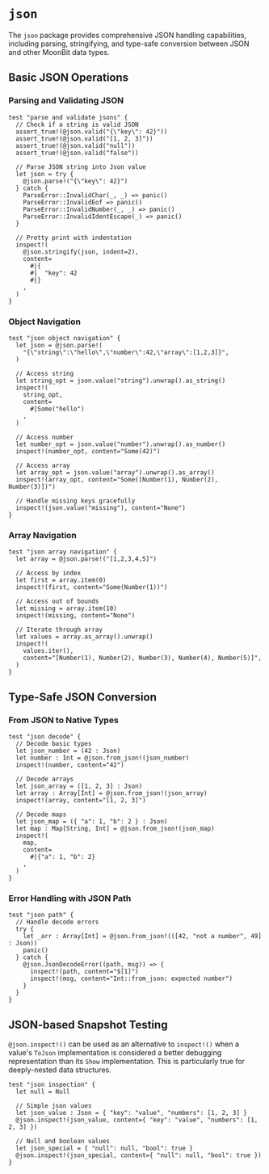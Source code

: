 # `json`

The `json` package provides comprehensive JSON handling capabilities, including parsing, stringifying, and type-safe conversion between JSON and other MoonBit data types.

## Basic JSON Operations

### Parsing and Validating JSON

```moonbit
test "parse and validate jsons" {
  // Check if a string is valid JSON
  assert_true!(@json.valid("{\"key\": 42}"))
  assert_true!(@json.valid("[1, 2, 3]"))
  assert_true!(@json.valid("null"))
  assert_true!(@json.valid("false"))

  // Parse JSON string into Json value
  let json = try {
    @json.parse!("{\"key\": 42}")
  } catch {
    ParseError::InvalidChar(_, _) => panic()
    ParseError::InvalidEof => panic()
    ParseError::InvalidNumber(_, _) => panic()
    ParseError::InvalidIdentEscape(_) => panic()
  }

  // Pretty print with indentation
  inspect!(
    @json.stringify(json, indent=2),
    content=
      #|{
      #|  "key": 42
      #|}
    ,
  )
}
```

### Object Navigation

```moonbit
test "json object navigation" {
  let json = @json.parse!(
    "{\"string\":\"hello\",\"number\":42,\"array\":[1,2,3]}",
  )

  // Access string
  let string_opt = json.value("string").unwrap().as_string()
  inspect!(
    string_opt,
    content=
      #|Some("hello")
    ,
  )

  // Access number
  let number_opt = json.value("number").unwrap().as_number()
  inspect!(number_opt, content="Some(42)")

  // Access array
  let array_opt = json.value("array").unwrap().as_array()
  inspect!(array_opt, content="Some([Number(1), Number(2), Number(3)])")

  // Handle missing keys gracefully
  inspect!(json.value("missing"), content="None")
}
```

### Array Navigation

```moonbit
test "json array navigation" {
  let array = @json.parse!("[1,2,3,4,5]")

  // Access by index
  let first = array.item(0)
  inspect!(first, content="Some(Number(1))")

  // Access out of bounds
  let missing = array.item(10)
  inspect!(missing, content="None")

  // Iterate through array
  let values = array.as_array().unwrap()
  inspect!(
    values.iter(),
    content="[Number(1), Number(2), Number(3), Number(4), Number(5)]",
  )
}
```

## Type-Safe JSON Conversion

### From JSON to Native Types

```moonbit
test "json decode" {
  // Decode basic types
  let json_number = (42 : Json)
  let number : Int = @json.from_json!(json_number)
  inspect!(number, content="42")

  // Decode arrays
  let json_array = ([1, 2, 3] : Json)
  let array : Array[Int] = @json.from_json!(json_array)
  inspect!(array, content="[1, 2, 3]")

  // Decode maps
  let json_map = ({ "a": 1, "b": 2 } : Json)
  let map : Map[String, Int] = @json.from_json!(json_map)
  inspect!(
    map,
    content=
      #|{"a": 1, "b": 2}
    ,
  )
}
```

### Error Handling with JSON Path

```moonbit
test "json path" {
  // Handle decode errors
  try {
    let _arr : Array[Int] = @json.from_json!(([42, "not a number", 49] : Json))
    panic()
  } catch {
    @json.JsonDecodeError((path, msg)) => {
      inspect!(path, content="$[1]")
      inspect!(msg, content="Int::from_json: expected number")
    }
  }
}
```

## JSON-based Snapshot Testing

`@json.inspect!()` can be used as an alternative to `inspect!()` when a value's `ToJson` implementation is considered a better debugging representation than its `Show` implementation.
This is particularly true for deeply-nested data structures.

```moonbit
test "json inspection" {
  let null = Null

  // Simple json values
  let json_value : Json = { "key": "value", "numbers": [1, 2, 3] }
  @json.inspect!(json_value, content={ "key": "value", "numbers": [1, 2, 3] })

  // Null and boolean values
  let json_special = { "null": null, "bool": true }
  @json.inspect!(json_special, content={ "null": null, "bool": true })
}
```
